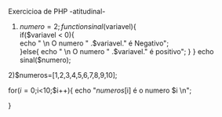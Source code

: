 Exercicioa de PHP -atitudinal-

1) $numero=2;     
  function sinal($variavel){  
     if($variavel < 0){  
    echo " \n O numero " .$variavel." é Negativo";    
     }else{
     echo " \n O numero " .$variavel." é positivo";
     }
   }
  echo sinal($numero);

2)$numeros=[1,2,3,4,5,6,7,8,9,10];

for($i=0;$i<10;$i++){
    echo "$numeros[$i] é o numero $i \n";
    
}
